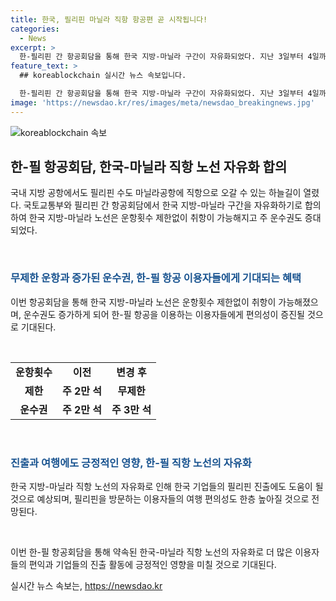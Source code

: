 ```yaml
---
title: 한국, 필리핀 마닐라 직항 항공편 곧 시작됩니다!
categories:
  - News
excerpt: >
  한-필리핀 간 항공회담을 통해 한국 지방-마닐라 구간이 자유화되었다. 지난 3일부터 4일까지 개최된 회담에서 양국은 운항횟수 제한을 없애고, 운수권을 증대하는 등 협약을 이루었다. 이로써 필리핀 방문자들의 편의성이 향상되며, 한국 기업들의 필리핀 진출에도 도움이 될 것으로 전망된다.
feature_text: >
  ## koreablockchain 실시간 뉴스 속보입니다.

  한-필리핀 간 항공회담을 통해 한국 지방-마닐라 구간이 자유화되었다. 지난 3일부터 4일까지 개최된 회담에서 양국은 운항횟수 제한을 없애고, 운수권을 증대하는 등 협약을 이루었다. 이로써 필리핀 방문자들의 편의성이 향상되며, 한국 기업들의 필리핀 진출에도 도움이 될 것으로 전망된다.
image: 'https://newsdao.kr/res/images/meta/newsdao_breakingnews.jpg'
---
```


<p><img src="https://newsdao.kr/res/images/meta/newsdao_breakingnews.jpg" alt="koreablockchain 속보" /></p>

<h2 data-ke-size="size26">한-필 항공회담, 한국-마닐라 직항 노선 자유화 합의</h2>

<p>국내 지방 공항에서도 필리핀 수도 마닐라공항에 직항으로 오갈 수 있는 하늘길이 열렸다. 국토교통부와 필리핀 간 항공회담에서 한국 지방-마닐라 구간을 자유화하기로 합의하여 한국 지방-마닐라 노선은 운항횟수 제한없이 취항이 가능해지고 주 운수권도 증대되었다.</p>

<p data-ke-size="size16">&nbsp;</p>

<h3><b><span style="color: #1a5490;">무제한 운항과 증가된 운수권, 한-필 항공 이용자들에게 기대되는 혜택</span></b></h3>

<p>이번 항공회담을 통해 한국 지방-마닐라 노선은 운항횟수 제한없이 취항이 가능해졌으며, 운수권도 증가하게 되어 한-필 항공을 이용하는 이용자들에게 편의성이 증진될 것으로 기대된다.</p>

<p data-ke-size="size16">&nbsp;</p>

<table>
  <tbody>
    <tr>
      <td style="text-align: center; height: 17px;"><b>운항횟수</b></td>
      <td style="text-align: center; height: 17px;"><b>이전</b></td>
      <td style="text-align: center; height: 17px;"><b>변경 후</b></td>
    </tr>
    <tr>
      <td style="text-align: center; height: 17px;"><b>제한</b></td>
      <td style="text-align: center; height: 17px;"><b>주 2만 석</b></td>
      <td style="text-align: center; height: 17px;"><b>무제한</b></td>
    </tr>
    <tr>
      <td style="text-align: center; height: 17px;"><b>운수권</b></td>
      <td style="text-align: center; height: 17px;"><b>주 2만 석</b></td>
      <td style="text-align: center; height: 17px;"><b>주 3만 석</b></td>
    </tr>
  </tbody>
</table>

<p data-ke-size="size16">&nbsp;</p>

<h3><b><span style="color: #1a5490;">진출과 여행에도 긍정적인 영향, 한-필 직항 노선의 자유화</span></b></h3>

<p>한국 지방-마닐라 직항 노선의 자유화로 인해 한국 기업들의 필리핀 진출에도 도움이 될 것으로 예상되며, 필리핀을 방문하는 이용자들의 여행 편의성도 한층 높아질 것으로 전망된다.</p>

<p data-ke-size="size16">&nbsp;</p>

<p>이번 한-필 항공회담을 통해 약속된 한국-마닐라 직항 노선의 자유화로 더 많은 이용자들의 편익과 기업들의 진출 활동에 긍정적인 영향을 미칠 것으로 기대된다.</p>
실시간 뉴스 속보는, <a href="https://newsdao.kr" rel="dofollow">https://newsdao.kr</a>


